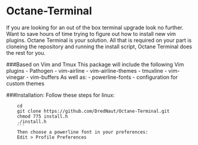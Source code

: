 # Octane-Terminal
If you are looking for an out of the box terminal upgrade look no further. Want to save hours of time trying to figure out how to install new vim plugins. Octane Terminal is your solution. All that is required on your part is cloneing the repository and running the install script, Octane Terminal does the rest for you.

###Based on Vim and Tmux
  This package will include the following Vim plugins
    - Pathogen
    - vim-airline
    - vim-airline-themes
    - tmuxline
    - vim-vinegar
    - vim-buffers
  As well as:
    - powerline-fonts
    - configuration for custom themes
    
###Installation:
  Follow these steps for linux:
```
    cd
    git clone https://github.com/DredNaut/Octane-Terminal.git
    chmod 775 install.h
    ./install.h
    ```
    Then choose a powerline font in your preferences:
    Edit > Profile Preferences
